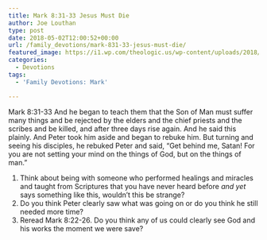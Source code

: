 ```yaml
---
title: Mark 8:31-33 Jesus Must Die
author: Joe Louthan
type: post
date: 2018-05-02T12:00:52+00:00
url: /family_devotions/mark-831-33-jesus-must-die/
featured_image: https://i1.wp.com/theologic.us/wp-content/uploads/2018/04/d531397937.jpg?resize=676%2C446
categories:
  - Devotions
tags:
  - 'Family Devotions: Mark'

---
```

Mark 8:31-33 And he began to teach them that the Son of Man must suffer many things and be rejected by the elders and the chief priests and the scribes and be killed, and after three days rise again. And he said this plainly. And Peter took him aside and began to rebuke him. But turning and seeing his disciples, he rebuked Peter and said, “Get behind me, Satan! For you are not setting your mind on the things of God, but on the things of man.”

  1. Think about being with someone who performed healings and miracles and taught from Scriptures that you have never heard before _and yet_ says something like this, wouldn&#8217;t this be strange?
  2. Do you think Peter clearly saw what was going on or do you think he still needed more time?
  3. Reread Mark 8:22-26. Do you think any of us could clearly see God and his works the moment we were save?